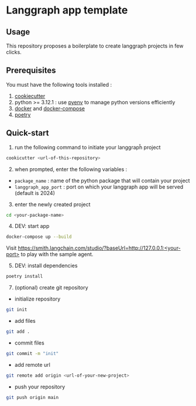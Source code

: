 # Langgraph app template

## Usage

This repository proposes a boilerplate to create langgraph projects in few clicks.

## Prerequisites
You must have the following tools installed : 
1. [cookiecutter](https://github.com/cookiecutter/cookiecutter?tab=readme-ov-file#installation) 
2. python >= 3.12.1 : use [pyenv](https://github.com/pyenv/pyenv?tab=readme-ov-file#installation) to manage python versions efficiently
3. [docker](https://docs.docker.com/engine/install/) and [docker-compose](https://docs.docker.com/compose/install/)
4. [poetry](https://python-poetry.org/docs/#installation)

## Quick-start

1. run the following command to initiate your langgrapĥ project

```sh
cookicutter <url-of-this-repository>
```

2. when prompted, enter the following variables :
- `package_name` : name of the python package that will contain your project
- `langgraph_app_port` :  port on which your langgraph app will be served (default is 2024)

3. enter the newly created project

```sh
cd <your-package-name>
```

4. DEV: start app

```sh
docker-compose up --build
```
Visit https://smith.langchain.com/studio/?baseUrl=http://127.0.0.1:<your-port> to play with the sample agent.

5. DEV: install dependencies

```sh
poetry install
```

7. (optional) create git repository
- initialize repository
```sh
git init
```
- add files
```sh
git add .
```
- commit files
```sh
git commit -m "init"
```
- add remote url
```sh
git remote add origin <url-of-your-new-project>
```
- push your repository
```sh
git push origin main
```
